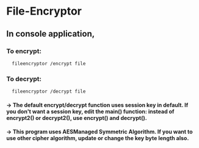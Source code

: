 # File-Encryptor

## In console application,
### To encrypt:
      fileencryptor /encrypt file
### To decrypt:
      fileencryptor /decrypt file
      
#### -> The default encrypt/decrypt function uses session key in default. If you don't want a session key, edit the main() function: instead of encrypt2() or decrypt2(), use encrypt() and decrypt().

#### -> This program uses AESManaged Symmetric Algorithm. If you want to use other cipher algorithm, update or change the key byte length also.

